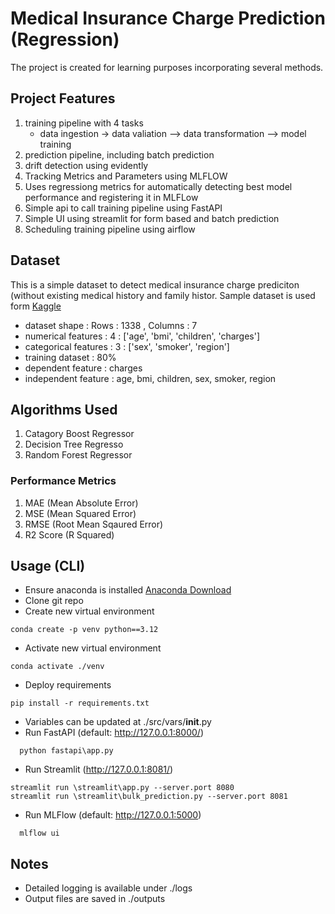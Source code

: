 # Medical Insurance Charge Prediction (Regression)

The project is created for learning purposes incorporating several methods.

## Project Features

1. training pipeline with 4 tasks
   - data ingestion -> data valiation --> data transformation --> model training
2. prediction pipeline, including batch prediction
3. drift detection using evidently
4. Tracking Metrics and Parameters using MLFLOW
5. Uses regressiong metrics for automatically detecting best model performance and registering it in MLFLow
6. Simple api to call training pipeline using FastAPI
7. Simple UI using streamlit for form based and batch prediction
8. Scheduling training pipeline using airflow




## Dataset
This is a simple dataset to detect medical insurance charge prediciton (without existing medical history and family histor.
Sample dataset is used form [Kaggle](https://www.kaggle.com/)<br />


 - dataset shape : Rows : 1338 , Columns : 7<br />
 - numerical features : 4 : ['age', 'bmi', 'children', 'charges']
 - categorical features : 3 : ['sex', 'smoker', 'region']
 - training dataset : 80%
 - dependent feature : charges
 - independent feature : age, bmi, children, sex, smoker, region


## Algorithms Used
1. Catagory Boost Regressor
2. Decision Tree Regresso
3. Random Forest Regressor

### Performance Metrics
1. MAE (Mean Absolute Error)
2. MSE (Mean Squared Error)
3. RMSE (Root Mean Sqaured Error)
4. R2 Score (R Squared)

## Usage (CLI)

- Ensure anaconda is installed [Anaconda Download](https://www.anaconda.com/download)
- Clone git repo
- Create new virtual environment
```
conda create -p venv python==3.12

```

- Activate new virtual environment
```
conda activate ./venv
```

- Deploy requirements
```
pip install -r requirements.txt
```

- Variables can be updated at ./src/vars/__init__.py
- Run FastAPI (default: http://127.0.0.1:8000/)
```
  python fastapi\app.py
```
- Run Streamlit (http://127.0.0.1:8081/)
```
streamlit run \streamlit\app.py --server.port 8080
streamlit run \streamlit\bulk_prediction.py --server.port 8081
```
- Run MLFlow (default: http://127.0.0.1:5000)
```
  mlflow ui
```


## Notes
- Detailed logging is available under ./logs
- Output files are saved in ./outputs
